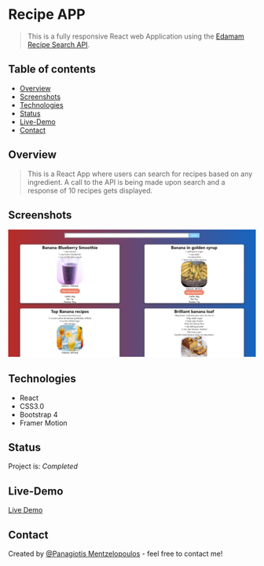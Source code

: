 # Recipe APP
> This is a fully responsive React web Application using the [Edamam Recipe Search API](https://developer.edamam.com/edamam-recipe-api).

## Table of contents
* [Overview](#overview)
* [Screenshots](#screenshots)
* [Technologies](#technologies)
* [Status](#status)
* [Live-Demo](#live-demo)
* [Contact](#contact)

## Overview
> This is a React App where users can search for recipes based on any ingredient. A call to the API is being made upon search and a response of 10 recipes gets displayed.

## Screenshots
![Landing](https://github.com/Panosmentz/Projects-Screenshots/blob/master/recipe%20app/recipe%20app.PNG)

## Technologies
* React
* CSS3.0
* Bootstrap 4
* Framer Motion

## Status
Project is: _Completed_

## Live-Demo
[Live Demo](https://nifty-davinci-b034e9.netlify.app/)

## Contact
Created by [@Panagiotis Mentzelopoulos](https://determined-saha-b25d49.netlify.app/) - feel free to contact me!
